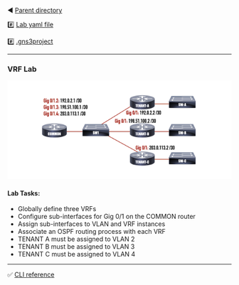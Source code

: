 ◀️ [Parent directory](../) 

#️⃣ [Lab yaml file](./vrf.yaml)

#️⃣ [.gns3project](./_VRFLab1.gns3project)

---

### VRF Lab
![Lab topology](https://github.com/tech-zero/assets/blob/main/images/vrf.png)

#### Lab Tasks:
+ Globally define three VRFs
+ Configure sub-interfaces for Gig 0/1 on the COMMON router
+ Assign sub-interfaces to VLAN and VRF instances
+ Associate an OSPF routing process with each VRF
+ TENANT A must be assigned to VLAN 2
+ TENANT B must be assigned to VLAN 3
+ TENANT C must be assigned to VLAN 4

---

:white_check_mark: [CLI reference](https://github.com/tech-zero/assets/blob/main/solutions/vrf1.md)
